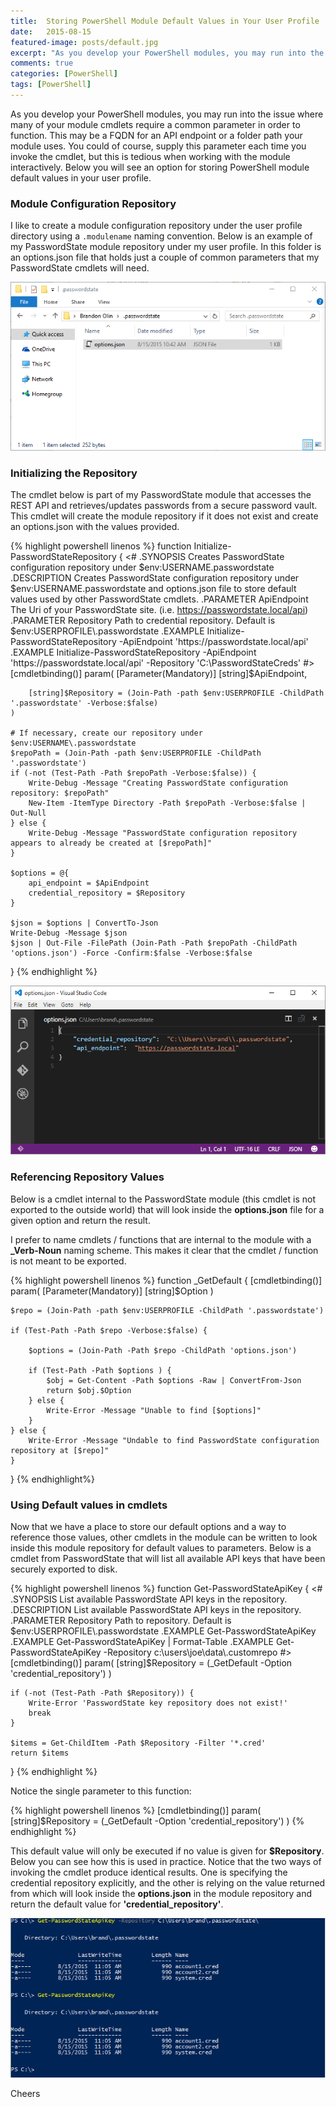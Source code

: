 ```yaml
---
title:  Storing PowerShell Module Default Values in Your User Profile
date:   2015-08-15
featured-image: posts/default.jpg
excerpt: "As you develop your PowerShell modules, you may run into the issue where many of your module cmdlets require a common parameter in order to function. This may be a FQDN for an API endpoint or a folder path your module uses. You could of course, supply this parameter each time you invoke the cmdlet, but this is tedious when working with the module interactively. Below you will see an option for storing PowerShell module default values in your user profile."
comments: true
categories: [PowerShell]
tags: [PowerShell]
---
```


As you develop your PowerShell modules, you may run into the issue where many of your module cmdlets require a common parameter in order to function. This may be a FQDN for an API endpoint or a folder path your module uses. You could of course, supply this parameter each time you invoke the cmdlet, but this is tedious when working with the module interactively. Below you will see an option for storing PowerShell module default values in your user profile.

### Module Configuration Repository

I like to create a module configuration repository under the user profile directory using a ```.modulename``` naming convention. Below is an example of my PasswordState module repository under my user profile. In this folder is an options.json file that holds just a couple of common parameters that my PasswordState cmdlets will need.

![](/images/posts/storing-powershell-module-default-values-in-your-profile/passwordstate_repo.png)

### Initializing the Repository

The cmdlet below is part of my PasswordState module that accesses the REST API and retrieves/updates passwords from a secure password vault. This cmdlet will create the module repository if it does not exist and create an options.json with the values provided.

{% highlight powershell linenos %}
function Initialize-PasswordStateRepository {
    <#
        .SYNOPSIS
            Creates PasswordState configuration repository under $env:USERNAME\.passwordstate
        .DESCRIPTION
            Creates PasswordState configuration repository under $env:USERNAME\.passwordstate
            and options.json file to store default values used by other PasswordState cmdlets.
        .PARAMETER ApiEndpoint
            The Uri of your PasswordState site. (i.e. https://passwordstate.local/api)
        .PARAMETER Repository
            Path to credential repository. Default is $env:USERPROFILE\.passwordstate
        .EXAMPLE
            Initialize-PasswordStateRepository -ApiEndpoint 'https://passwordstate.local/api'
        .EXAMPLE
            Initialize-PasswordStateRepository -ApiEndpoint 'https://passwordstate.local/api' -Repository 'C:\PasswordStateCreds'
    #>
    [cmdletbinding()]
    param(
        [Parameter(Mandatory)]
        [string]$ApiEndpoint,

        [string]$Repository = (Join-Path -path $env:USERPROFILE -ChildPath '.passwordstate' -Verbose:$false)
    )

    # If necessary, create our repository under $env:USERNAME\.passwordstate
    $repoPath = (Join-Path -path $env:USERPROFILE -ChildPath '.passwordstate')
    if (-not (Test-Path -Path $repoPath -Verbose:$false)) {
        Write-Debug -Message "Creating PasswordState configuration repository: $repoPath"
        New-Item -ItemType Directory -Path $repoPath -Verbose:$false | Out-Null
    } else {
        Write-Debug -Message "PasswordState configuration repository appears to already be created at [$repoPath]"
    }

    $options = @{
        api_endpoint = $ApiEndpoint
        credential_repository = $Repository
    }

    $json = $options | ConvertTo-Json
    Write-Debug -Message $json
    $json | Out-File -FilePath (Join-Path -Path $repoPath -ChildPath 'options.json') -Force -Confirm:$false -Verbose:$false    
}
{% endhighlight %}

![](/images/posts/storing-powershell-module-default-values-in-your-profile/passwordstate_repo_options.png)

### Referencing Repository Values

Below is a cmdlet internal to the PasswordState module (this cmdlet is not exported to the outside world) that will look inside the **options.json** file for a given option and return the result.

I prefer to name cmdlets / functions that are internal to the module with a **_Verb-Noun** naming scheme. This makes it clear that the cmdlet / function is not meant to be exported.

{% highlight powershell linenos %}
function _GetDefault {
    [cmdletbinding()]
    param(
        [Parameter(Mandatory)]
        [string]$Option
    )

    $repo = (Join-Path -path $env:USERPROFILE -ChildPath '.passwordstate')

    if (Test-Path -Path $repo -Verbose:$false) {

        $options = (Join-Path -Path $repo -ChildPath 'options.json')

        if (Test-Path -Path $options ) {
            $obj = Get-Content -Path $options -Raw | ConvertFrom-Json
            return $obj.$Option
        } else {
            Write-Error -Message "Unable to find [$options]"
        }
    } else {
        Write-Error -Message "Undable to find PasswordState configuration repository at [$repo]"
    }
}
{% endhighlight%}

### Using Default values in cmdlets

Now that we have a place to store our default options and a way to reference those values, other cmdlets in the module can be written to look inside this module repository for default values to parameters. Below is a cmdlet from PasswordState that will list all available API keys that have been securely exported to disk.

{% highlight powershell linenos %}
function Get-PasswordStateApiKey {
    <#
        .SYNOPSIS
            List available PasswordState API keys in the repository.
        .DESCRIPTION
            List available PasswordState API keys in the repository.
        .PARAMETER Repository
            Path to repository. Default is $env:USERPROFILE\.passwordstate
        .EXAMPLE
            Get-PasswordStateApiKey
        .EXAMPLE
            Get-PasswordStateApiKey | Format-Table
        .EXAMPLE
            Get-PasswordStateApiKey -Repository c:\users\joe\data\.customrepo
    #>
    [cmdletbinding()]
    param(
        [string]$Repository = (_GetDefault -Option 'credential_repository')
    )

    if (-not (Test-Path -Path $Repository)) {
        Write-Error 'PasswordState key repository does not exist!'
        break
    }

    $items = Get-ChildItem -Path $Repository -Filter '*.cred'
    return $items
}
{% endhighlight %}

Notice the single parameter to this function:

{% highlight powershell linenos %}
[cmdletbinding()]
param(
    [string]$Repository = (_GetDefault -Option 'credential_repository')
)
{% endhighlight %}

This default value will only be executed if no value is given for **$Repository**. Below you can see how this is used in practice. Notice that the two ways of invoking the cmdlet produce identical results. One is specifying the credential repository explicitly, and the other is relying on the value returned from which will look inside the **options.json** in the module repository and return the default value for **'credential_repository'**.

![](/images/posts/storing-powershell-module-default-values-in-your-profile/get-passwordstateapikey_example.png)

Cheers
